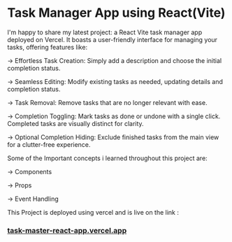 # Task Manager App using React(Vite)

I'm happy to share my latest project: a React Vite task manager app deployed on Vercel. It boasts a user-friendly interface for managing your tasks, offering features like:

-> Effortless Task Creation: Simply add a description and choose the initial completion status.

-> Seamless Editing: Modify existing tasks as needed, updating details and completion status.

-> Task Removal: Remove tasks that are no longer relevant with ease.

-> Completion Toggling: Mark tasks as done or undone with a single click. Completed tasks are visually distinct for clarity.

-> Optional Completion Hiding: Exclude finished tasks from the main view for a clutter-free experience.

Some of the Important concepts i learned throughout this project are:

-> Components

-> Props

-> Event Handling

This Project is deployed using vercel and is live on the link : 
### [task-master-react-app.vercel.app](https://task-master-react-app.vercel.app/)
